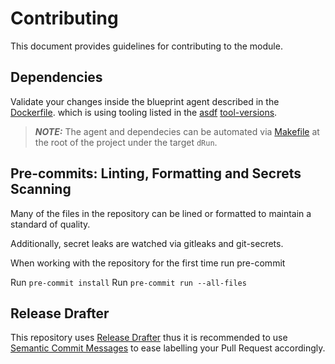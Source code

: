 # Contributing

This document provides guidelines for contributing to the module.

## Dependencies

Validate your changes inside the blueprint agent described in the [Dockerfile](blueprints/Dockerfile). which is using tooling listed in the [asdf](https://asdf-vm.com/) [tool-versions](blueprints/.tool-versions).

> **_NOTE:_** The agent and dependecies can be automated via [Makefile](../../Makefile) at the root of the project under the target `dRun`.

## Pre-commits: Linting, Formatting and Secrets Scanning

Many of the files in the repository can be lined or formatted to maintain a standard of quality.

Additionally, secret leaks are watched via gitleaks and git-secrets.

When working with the repository for the first time run pre-commit

Run `pre-commit install`
Run `pre-commit run --all-files`

## Release Drafter

This repository uses [Release Drafter](https://github.com/release-drafter/release-drafter) thus it is recommended to use [Semantic Commit Messages](https://gist.github.com/joshbuchea/6f47e86d2510bce28f8e7f42ae84c716) to ease labelling your Pull Request accordingly.

